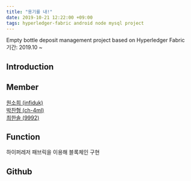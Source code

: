 ```yaml
---
title: "용기를 내!"
date: 2019-10-21 12:22:00 +09:00
tags: hyperledger-fabric android node mysql project
---
```


Empty bottle deposit management project based on Hyperledger Fabric
<br />기간: 2019.10 ~

## Introduction


## Member
[원소희 (infiduk)](https://github.com/infiduk)
<br />[박찬형 (ch-4ml)](https://github.com/ch-4ml)
<br />[최한솔 (9992)](https://github.com/9992)

## Function
하이퍼레저 패브릭을 이용해 블록체인 구현

## Github
